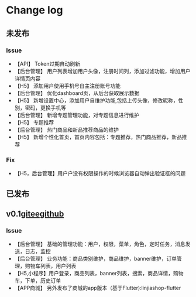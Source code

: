# Change log

## 未发布
### Issue
- 【API】 Token过期自动刷新
- 【后台管理】 用户列表增加用户头像，注册时间列，添加过滤功能，增加用户详情页内容
- 【H5】 添加用户使用手机号自主注册账号功能
- 【后台管理】 优化dashboard页，从后台获取展示数据
- 【H5】 新增设置中心，添加用户自维护功能,包括上传头像，修改昵称，性别，密码，更换手机等
- 【后台管理】 新增专题管理功能，对专题信息进行维护
- 【H5】 专题推荐
- 【后台管理】 热门商品和新品推荐商品的维护
- 【H5】 新增个性化首页，首页内容包括：专题推荐，热门商品推荐，新品推荐
### Fix
- 【H5，后台管理】用户户没有权限操作的时候浏览器自动弹出验证框的问题


## 已发布
## v0.1[gitee](https://gitee.com/microapp/linjiashop/releases/v0.1)[github](https://github.com/microapp-store/linjiashop/releases/tag/v0.1)
### Issue
- 【后台管理】  基础的管理功能：用户，权限，菜单，角色，定时任务，消息发送，日志，监控
- 【后台管理】  业务功能：商品类别维护，商品维护，banner维护，订单管理，购物车列表，用户列表
- 【H5,小程序】用户登录，商品列表，banner列表，搜索，商品详情，购物车，下单，历史订单
- 【APP商城】  另外发布了商城的app版本（基于Flutter):linjiashop-flutter
